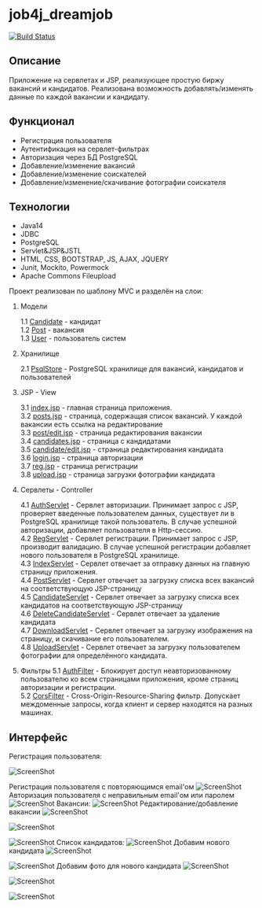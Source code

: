 # job4j_dreamjob

[![Build Status](https://travis-ci.com/AzatIdrisov/job4j_dreamjob.svg?branch=master)](https://travis-ci.com/AzatIdrisov/job4j_dreamjob)

## Описание

Приложение на сервлетах и JSP, реализующее простую биржу вакансий и кандидатов. Реализована возможность добавлять/изменять данные по каждой вакансии и кандидату.

## Функционал
* Регистрация пользователя
* Аутентификация на сервлет-фильтрах
* Авторизация через БД PostgreSQL
* Добавление/изменение вакансий
* Добавление/изменение соискателей
* Добавление/изменение/скачивание фотографии соискателя

## Технологии
* Java14
* JDBC
* PostgreSQL
* Servlet&JSP&JSTL
* HTML, CSS, BOOTSTRAP, JS, AJAX, JQUERY
* Junit, Mockito, Powermock
* Apache Commons Fileupload

Проект реализован по шаблону MVC и разделён на слои:

1. Модели

   1.1 [Candidate](src/main/java/ru/job4j/dream/model/Candidate.java) - кандидат  
   1.2 [Post](src/main/java/ru/job4j/dream/model/Post.java) - вакансия  
   1.3 [User](src/main/java/ru/job4j/dream/model/User.java) - пользователь систем

2. Хранилище

   2.1 [PsqlStore](src/main/java/ru/job4j/dream/store/PsqlStore.java) - PostgreSQL хранилище для вакансий, кандидатов и пользователей
   
3. JSP - View

   3.1 [index.jsp](src/main/webapp/index.jsp) - главная страница приложения.  
   3.2 [posts.jsp](src/main/webapp/post/posts.jsp) - страница, содержащая список вакансий.
   У каждой вакансии есть ссылка на редактирование   
   3.3 [post/edit.jsp](src/main/webapp/post/posts.jsp) - страница редактирования вакансии  
   3.4 [candidates.jsp](src/main/webapp/candidate/candidates.jsp) - страница с кандидатами  
   3.5 [candidate/edit.jsp](src/main/webapp/candidate/edit.jsp) - страница редактирования кандидата  
   3.6 [login.jsp](src/main/webapp/login.jsp) - страница авторизации  
   3.7 [reg.jsp](src/main/webapp/reg.jsp) - страница регистрации  
   3.8 [upload.jsp](src/main/webapp/upload.jsp) - страница загрузки фотографии кандидата  
4. Сервлеты - Controller

   4.1 [AuthServlet](src/main/java/ru/job4j/dream/servlet/AuthServlet.java) -
   Сервлет авторизации. Принимает запрос с JSP, проверяет введенные
   пользователем данных, существует ли в PostgreSQL хранилище такой пользователь. В случае успешной авторизации, добавляет
   пользователя в Http-сессию.     
   4.2 [RegServlet](src/main/java/ru/job4j/dream/servlet/RegServlet.java) -
   Сервлет регистрации. Принимает запрос с JSP, производит валидацию. В случае успешной
   регистрации добавляет нового пользователя в PostgreSQL хранилище.  
   4.3 [IndexServlet](src/main/java/ru/job4j/dream/servlet/IndexServlet.java) -
   Сервлет отвечает за отправку данных на главную страницу приложения.  
   4.4 [PostServlet](src/main/java/ru/job4j/dream/servlet/PostServlet.java) -
   Сервлет отвечает за загрузку списка всех вакансий на соответствующую JSP-страницу     
   4.5 [CandidateServlet](src/main/java/ru/job4j/dream/servlet/CandidateServlet.java) -
   Сервлет отвечает за загрузку списка всех кандидатов на соответствующую JSP-страницу  
   4.6 [DeleteCandidateServlet](src/main/java/ru/job4j/dream/servlet/DeleteCandidateServlet.java) -
   Сервлет отвечает за удаление кандидата  
   4.7 [DownloadServlet](src/main/java/ru/job4j/dream/servlet/DownloadServlet.java) -
   Сервлет отвечает за загрузку изображения на страницу, и скачивание его пользователем.      
   4.8 [UploadServlet](src/main/java/ru/job4j/dream/servlet/UploadServlet.java) -
   Сервлет отвечает за загрузку пользователем фотографии для определённого кандидата.  
   
5. Фильтры
   5.1 [AuthFilter](src/main/java/ru/job4j/dream/filter/AuthFilter.java) -
   Блокирует доступ неавторизованному пользователю ко всем страницами приложения,
   кроме страниц авторизации и регистрации.  
   5.2 [CorsFilter](src/main/java/ru/job4j/dream/filter/CORSFilter.java) -
   Cross-Origin-Resource-Sharing фильтр. Допускает междоменные запросы, когда
   клиент и сервер находятся на разных машинах.

## Интерфейс

Регистрация пользователя:

![ScreenShot](images/reg1.PNG)

Регистрация пользователя с повторяющимся email'ом
![ScreenShot](images/reg2.PNG)
Авторизация пользователя с неправильным email'ом или паролем
![ScreenShot](images/login1.PNG)
Вакансии:
![ScreenShot](images/vac1.PNG)
Редактирование/добавление вакансии
![ScreenShot](images/vac2.PNG)

![ScreenShot](images/vac3.PNG)

![ScreenShot](images/vac4.PNG)
Список кандидатов:
![ScreenShot](images/candidate1.PNG)
Добавим нового кандидата
![ScreenShot](images/candidate2.PNG)

![ScreenShot](images/candidate3.PNG)
Добавим фото для нового кандидата
![ScreenShot](images/photo1.PNG)

![ScreenShot](images/photo2.PNG)

![ScreenShot](images/candidate4.PNG)